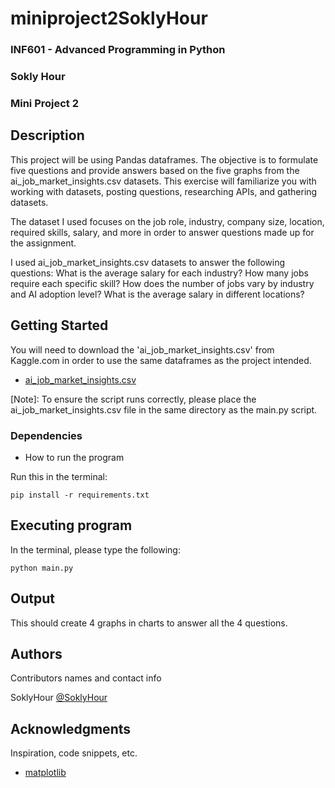 # miniproject2SoklyHour

### INF601 - Advanced Programming in Python
### Sokly Hour
### Mini Project 2

## Description

This project will be using Pandas dataframes. The objective is to formulate five questions and provide answers based on the five graphs from the ai_job_market_insights.csv datasets. This exercise will familiarize you with working with datasets, posting questions, researching APIs, and gathering datasets.

The dataset I used focuses on the job role, industry, company size, location, required skills, salary, and more in order to answer questions made up for the assignment.

I used ai_job_market_insights.csv datasets to answer the following questions:
What is the average salary for each industry?
How many jobs require each specific skill?
How does the number of jobs vary by industry and AI adoption level?
What is the average salary in different locations?

## Getting Started

You will need to download the 'ai_job_market_insights.csv' from Kaggle.com in order to use the same dataframes as the project intended.
* [ai_job_market_insights.csv](https://www.kaggle.com/datasets/uom190346a/ai-powered-job-market-insights)

[Note]: To ensure the script runs correctly, please place the ai_job_market_insights.csv file in the same directory as the main.py script.

### Dependencies

* How to run the program
  
Run this in the terminal:
```
pip install -r requirements.txt
```

## Executing program

In the terminal, please type the following:
```
python main.py
```
## Output
This should create 4 graphs in charts to answer all the 4 questions.

## Authors

Contributors names and contact info

SoklyHour
[@SoklyHour](https://www.linkedin.com/in/soklyhour/)


## Acknowledgments
Inspiration, code snippets, etc.
* [matplotlib](https://matplotlib.org/stable/tutorials/pyplot.html)